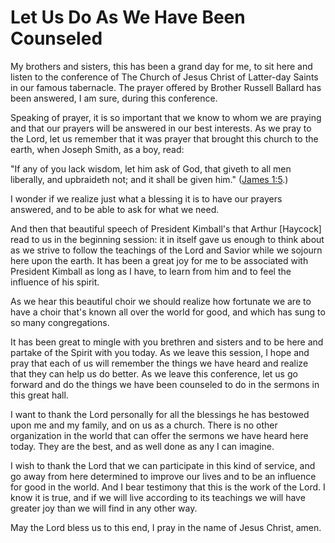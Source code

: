 # Let Us Do As We Have Been Counseled

My brothers and sisters, this has been a grand day for me, to sit here and
listen to the conference of The Church of Jesus Christ of Latter-day Saints in
our famous tabernacle. The prayer offered by Brother Russell Ballard has been
answered, I am sure, during this conference.

Speaking of prayer, it is so important that we know to whom we are praying and
that our prayers will be answered in our best interests. As we pray to the
Lord, let us remember that it was prayer that brought this church to the
earth, when Joseph Smith, as a boy, read:

"If any of you lack wisdom, let him ask of God, that giveth to all men
liberally, and upbraideth not; and it shall be given him." ([James
1:5](https://www.lds.org/scriptures/nt/james/1.5?lang=eng#4).)

I wonder if we realize just what a blessing it is to have our prayers
answered, and to be able to ask for what we need.

And then that beautiful speech of President Kimball's that Arthur [Haycock]
read to us in the beginning session: it in itself gave us enough to think
about as we strive to follow the teachings of the Lord and Savior while we
sojourn here upon the earth. It has been a great joy for me to be associated
with President Kimball as long as I have, to learn from him and to feel the
influence of his spirit.

As we hear this beautiful choir we should realize how fortunate we are to have
a choir that's known all over the world for good, and which has sung to so
many congregations.

It has been great to mingle with you brethren and sisters and to be here and
partake of the Spirit with you today. As we leave this session, I hope and
pray that each of us will remember the things we have heard and realize that
they can help us do better. As we leave this conference, let us go forward and
do the things we have been counseled to do in the sermons in this great hall.

I want to thank the Lord personally for all the blessings he has bestowed upon
me and my family, and on us as a church. There is no other organization in the
world that can offer the sermons we have heard here today. They are the best,
and as well done as any I can imagine.

I wish to thank the Lord that we can participate in this kind of service, and
go away from here determined to improve our lives and to be an influence for
good in the world. And I bear testimony that this is the work of the Lord. I
know it is true, and if we will live according to its teachings we will have
greater joy than we will find in any other way.

May the Lord bless us to this end, I pray in the name of Jesus Christ, amen.

